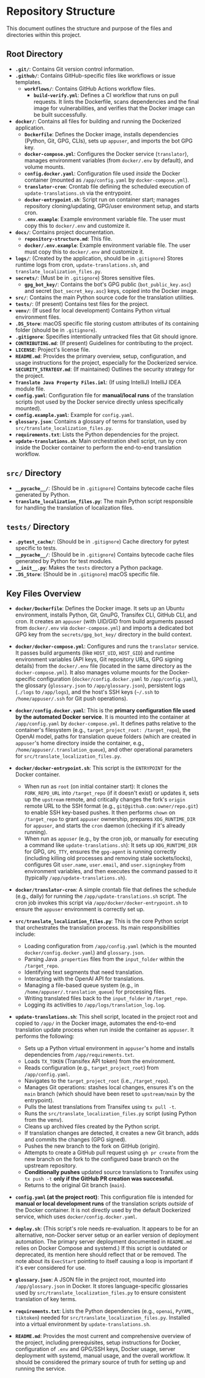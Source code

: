# Repository Structure

This document outlines the structure and purpose of the files and directories within this project.

## Root Directory

- **`.git/`**: Contains Git version control information.
- **`.github/`**: Contains GitHub-specific files like workflows or issue templates.
  - **`workflows/`**: Contains GitHub Actions workflow files.
    - **`build-verify.yml`**: Defines a CI workflow that runs on pull requests. It lints the Dockerfile, scans dependencies and the final image for vulnerabilities, and verifies that the Docker image can be built successfully.
- **`docker/`**: Contains all files for building and running the Dockerized application.
  - **`Dockerfile`**: Defines the Docker image, installs dependencies (Python, Git, GPG, CLIs), sets up `appuser`, and imports the bot GPG key.
  - **`docker-compose.yml`**: Configures the Docker service (`translator`), manages environment variables (from `docker/.env` by default), and volume mounts.
  - **`config.docker.yaml`**: Configuration file used *inside* the Docker container (mounted as `/app/config.yaml` by `docker-compose.yml`).
  - **`translator-cron`**: Crontab file defining the scheduled execution of `update-translations.sh` via the entrypoint.
  - **`docker-entrypoint.sh`**: Script run on container start; manages repository cloning/updating, GPG/user environment setup, and starts cron.
  - **`.env.example`**: Example environment variable file. The user must copy this to `docker/.env` and customize it.
- **`docs/`**: Contains project documentation.
  - **`repository-structure.md`**: This file.
  - **`docker/.env.example`**: Example environment variable file. The user must copy this to `docker/.env` and customize it.
- **`logs/`**: (Created by the application, should be in `.gitignore`) Stores runtime logs from cron, `update-translations.sh`, and `translate_localization_files.py`.
- **`secrets/`**: (Must be in `.gitignore`) Stores sensitive files.
  - **`gpg_bot_key/`**: Contains the bot's GPG public (`bot_public_key.asc`) and secret (`bot_secret_key.asc`) keys, copied into the Docker image.
- **`src/`**: Contains the main Python source code for the translation utilities.
- **`tests/`**: (If present) Contains test files for the project.
- **`venv/`**: (If used for local development) Contains Python virtual environment files.
- **`.DS_Store`**: macOS specific file storing custom attributes of its containing folder (should be in `.gitignore`).
- **`.gitignore`**: Specifies intentionally untracked files that Git should ignore.
- **`CONTRIBUTING.md`**: (If present) Guidelines for contributing to the project.
- **`LICENSE`**: Project's license file.
- **`README.md`**: Provides the primary overview, setup, configuration, and usage instructions for the project, especially for the Dockerized service.
- **`SECURITY_STRATEGY.md`**: (If maintained) Outlines the security strategy for the project.
- **`Translate Java Property Files.iml`**: (If using IntelliJ) IntelliJ IDEA module file.
- **`config.yaml`**: Configuration file for **manual/local runs** of the translation scripts (not used by the Docker service directly unless specifically mounted).
- **`config.example.yaml`**: Example for `config.yaml`.
- **`glossary.json`**: Contains a glossary of terms for translation, used by `src/translate_localization_files.py`.
- **`requirements.txt`**: Lists the Python dependencies for the project.
- **`update-translations.sh`**: Main orchestration shell script, run by cron inside the Docker container to perform the end-to-end translation workflow.

## `src/` Directory

- **`__pycache__/`**: (Should be in `.gitignore`) Contains bytecode cache files generated by Python.
- **`translate_localization_files.py`**: The main Python script responsible for handling the translation of localization files.

## `tests/` Directory

- **`.pytest_cache/`**: (Should be in `.gitignore`) Cache directory for pytest specific to tests.
- **`__pycache__/`**: (Should be in `.gitignore`) Contains bytecode cache files generated by Python for test modules.
- **`__init__.py`**: Makes the `tests` directory a Python package.
- **`.DS_Store`**: (Should be in `.gitignore`) macOS specific file.

## Key Files Overview

- **`docker/Dockerfile`**: Defines the Docker image. It sets up an Ubuntu environment, installs Python, Git, GnuPG, Transifex CLI, GitHub CLI, and cron. It creates an `appuser` (with UID/GID from build arguments passed from `docker/.env` via `docker-compose.yml`) and imports a dedicated bot GPG key from the `secrets/gpg_bot_key/` directory in the build context.

- **`docker/docker-compose.yml`**: Configures and runs the `translator` service. It passes build arguments (like `HOST_UID`, `HOST_GID`) and runtime environment variables (API keys, Git repository URLs, GPG signing details) from the `docker/.env` file (located in the same directory as the `docker-compose.yml`). It also manages volume mounts for the Docker-specific configuration (`docker/config.docker.yaml` to `/app/config.yaml`), the glossary (`glossary.json` to `/app/glossary.json`), persistent logs (`./logs` to `/app/logs`), and the host's SSH keys (`~/.ssh` to `/home/appuser/.ssh` for Git push operations).

- **`docker/config.docker.yaml`**: This is the **primary configuration file used by the automated Docker service**. It is mounted into the container at `/app/config.yaml` by `docker-compose.yml`. It defines paths relative to the container's filesystem (e.g., `target_project_root: /target_repo`), the OpenAI model, paths for translation queue folders (which are created in `appuser`'s home directory inside the container, e.g., `/home/appuser/.translation_queue`), and other operational parameters for `src/translate_localization_files.py`.

- **`docker/docker-entrypoint.sh`**: This script is the `ENTRYPOINT` for the Docker container.
    - When run as `root` (on initial container start): It clones the `FORK_REPO_URL` into `/target_repo` (if it doesn't exist) or updates it, sets up the `upstream` remote, and critically changes the fork's `origin` remote URL to the SSH format (e.g., `git@github.com:owner/repo.git`) to enable SSH key-based pushes. It then performs `chown` on `/target_repo` to grant `appuser` ownership, prepares `XDG_RUNTIME_DIR` for `appuser`, and starts the `cron` daemon (checking if it's already running).
    - When run as `appuser` (e.g., by the cron job, or manually for executing a command like `update-translations.sh`): It sets up `XDG_RUNTIME_DIR` for GPG, `GPG_TTY`, ensures the `gpg-agent` is running correctly (including killing old processes and removing stale sockets/locks), configures Git `user.name`, `user.email`, and `user.signingkey` from environment variables, and then executes the command passed to it (typically `/app/update-translations.sh`).

- **`docker/translator-cron`**: A simple crontab file that defines the schedule (e.g., daily) for running the `/app/update-translations.sh` script. The cron job invokes this script via `/app/docker/docker-entrypoint.sh` to ensure the `appuser` environment is correctly set up.

- **`src/translate_localization_files.py`**: This is the core Python script that orchestrates the translation process. Its main responsibilities include:
    - Loading configuration from `/app/config.yaml` (which is the mounted `docker/config.docker.yaml`) and `glossary.json`.
    - Parsing Java `.properties` files from the `input_folder` within the `/target_repo`.
    - Identifying text segments that need translation.
    - Interacting with the OpenAI API for translations.
    - Managing a file-based queue system (e.g., in `/home/appuser/.translation_queue`) for processing files.
    - Writing translated files back to the `input_folder` in `/target_repo`.
    - Logging its activities to `/app/logs/translation_log.log`.

- **`update-translations.sh`**: This shell script, located in the project root and copied to `/app/` in the Docker image, automates the end-to-end translation update process when run inside the container as `appuser`. It performs the following:
    - Sets up a Python virtual environment in `appuser`'s home and installs dependencies from `/app/requirements.txt`.
    - Loads `TX_TOKEN` (Transifex API token) from the environment.
    - Reads configuration (e.g., `target_project_root`) from `/app/config.yaml`.
    - Navigates to the `target_project_root` (i.e., `/target_repo`).
    - Manages Git operations: stashes local changes, ensures it's on the `main` branch (which should have been reset to `upstream/main` by the entrypoint).
    - Pulls the latest translations from Transifex using `tx pull -t`.
    - Runs the `src/translate_localization_files.py` script (using Python from the venv).
    - Cleans up archived files created by the Python script.
    - If translation changes are detected, it creates a new Git branch, adds and commits the changes (GPG signed).
    - Pushes the new branch to the fork on GitHub (origin).
    - Attempts to create a GitHub pull request using `gh pr create` from the new branch on the fork to the configured base branch on the upstream repository.
    - **Conditionally pushes** updated source translations to Transifex using `tx push -t` **only if the GitHub PR creation was successful.**
    - Returns to the original Git branch (`main`).

- **`config.yaml` (at the project root)**: This configuration file is intended for **manual or local development runs** of the translation scripts *outside* of the Docker container. It is not directly used by the default Dockerized service, which uses `docker/config.docker.yaml`.

- **`deploy.sh`**: (This script's role needs re-evaluation. It appears to be for an alternative, non-Docker server setup or an earlier version of deployment automation. The primary server deployment documented in `README.md` relies on Docker Compose and systemd.) If this script is outdated or deprecated, its mention here should reflect that or be removed. The note about its `ExecStart` pointing to itself causing a loop is important if it's ever considered for use.

- **`glossary.json`**: A JSON file in the project root, mounted into `/app/glossary.json` in Docker. It stores language-specific glossaries used by `src/translate_localization_files.py` to ensure consistent translation of key terms.

- **`requirements.txt`**: Lists the Python dependencies (e.g., `openai`, `PyYAML`, `tiktoken`) needed for `src/translate_localization_files.py`. Installed into a virtual environment by `update-translations.sh`.

- **`README.md`**: Provides the most current and comprehensive overview of the project, including prerequisites, setup instructions for Docker, configuration of `.env` and GPG/SSH keys, Docker usage, server deployment with systemd, manual usage, and the overall workflow. It should be considered the primary source of truth for setting up and running the service. 